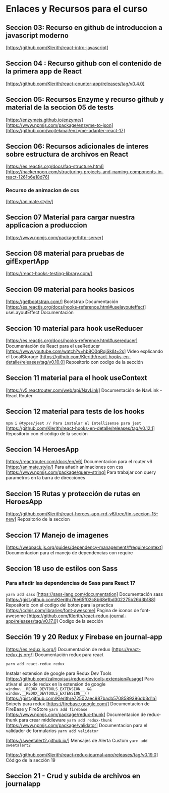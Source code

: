 # Enlaces y Recursos para el curso

## Seccion 03: Recurso en github de introduccion a javascript moderno

[https://github.com/Klerith/react-intro-javascript]

## Seccion 04 : Recurso github con el contenido de la primera app de React

[https://github.com/Klerith/react-counter-app/releases/tag/v0.4.0]

## Seccion 05: Recursos Enzyme y recurso github y material de la seccion 05 de tests

[https://enzymejs.github.io/enzyme/]
[https://www.npmjs.com/package/enzyme-to-json]
[https://github.com/wojtekmaj/enzyme-adapter-react-17]

## Seccion 06: Recursos adicionales de interes sobre estructura de archivos en React

[https://es.reactjs.org/docs/faq-structure.html]
[https://hackernoon.com/structuring-projects-and-naming-components-in-react-1261b6e18d76]

### Recurso de animacion de css

[https://animate.style/]

## Seccion 07 Material para cargar nuestra applicacion a produccion

[https://www.npmjs.com/package/http-server]

## Seccion 08 material para pruebas de gifExpertApp

[https://react-hooks-testing-library.com/]

## Seccion 09 material para hooks basicos

[https://getbootstrap.com/] Bootstrap Documentación
[https://es.reactjs.org/docs/hooks-reference.html#uselayouteffect] useLayoutEffect Documentación

## Seccion 10 material para hook useReducer

[https://es.reactjs.org/docs/hooks-reference.html#usereducer] Documentación de React para el useReducer
[https://www.youtube.com/watch?v=hb8O0qRqiSk&t=2s] Video explicando el LocalStorage
[https://github.com/Klerith/react-hooks-en-detalle/releases/tag/v0.10.0] Repositorio con codigo de la sección

## Seccion 11 material para el hook useContext

[https://v5.reactrouter.com/web/api/NavLink] Documentación de NavLink - React Router

## Seccion 12 material para tests de los hooks

`npm i @types/jest // Para instalar el Intellisense para jest`
[https://github.com/Klerith/react-hooks-en-detalle/releases/tag/v0.12.1] Repositorio con el código de la sección

## Seccion 14 HeroesApp

[https://reactrouter.com/docs/en/v6] Documentacion para el router v6
[https://animate.style/] Para añadir animaciones con css
[https://www.npmjs.com/package/query-string] Para trabajar con query parametros en la barra de direcciones

## Seccion 15 Rutas y protección de rutas en HeroesApp

[https://github.com/Klerith/react-heroes-app-rrd-v6/tree/fin-seccion-15-new] Repositorio de la seccion

## Seccion 17 Manejo de imagenes

[https://webpack.js.org/guides/dependency-management/#requirecontext] Documentacion para el manejo de dependencias con require

## Seccion 18 uso de estilos con Sass

### Para añadir las dependencias de Sass para React 17

`yarn add sass`
[https://sass-lang.com/documentation] Documentación sass
[https://gist.github.com/Klerith/76e65f02c8b68e1bd302275b26d3b188] Repositorio con el codigo del boton para la practica
[https://cdnjs.com/libraries/font-awesome] Pagina de iconos de font-awesome
[https://github.com/Klerith/react-redux-journal-app/releases/tag/v0.17.0] Codigo de la sección

## Sección 19 y 20 Redux y Firebase en journal-app

[https://es.redux.js.org/] Documentación de redux
[https://react-redux.js.org/] Documentación redux para react

`yarn add react-redux redux`

Instalar extension de google para Redux Dev Tools
[https://github.com/zalmoxisus/redux-devtools-extension#usage] Para ativar el uso de redux en la extension de google
`window.__REDUX_DEVTOOLS_EXTENSION__ && window.__REDUX_DEVTOOLS_EXTENSION__()`
[https://gist.github.com/Klerith/e72502aec987bacb5708589396db3d1a] Snipets para redux
[https://firebase.google.com/] Documentacion de FireBase y FireStore
`yarn add firebase`
[https://www.npmjs.com/package/redux-thunk] Documentacion de redux-thunk para crear middleware
`yarn add redux-thunk`
[https://www.npmjs.com/package/validator] Documentacion para el validador de formularios
`yarn add validator`

[https://sweetalert2.github.io/] Mensajes de Alerta Custom
`yarn add sweetalert2`

[https://github.com/Klerith/react-redux-journal-app/releases/tag/v0.19.0] Código de la sección 19

## Seccion 21 - Crud y subida de archivos en journalapp
